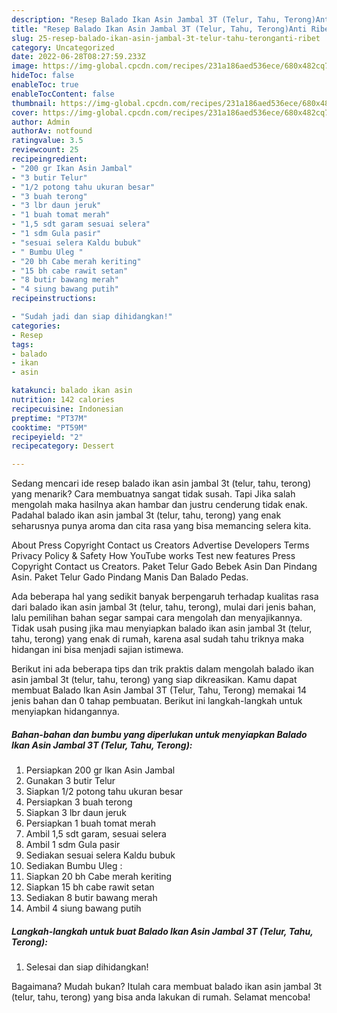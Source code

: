 ```yaml
---
description: "Resep Balado Ikan Asin Jambal 3T (Telur, Tahu, Terong)Anti Ribet"
title: "Resep Balado Ikan Asin Jambal 3T (Telur, Tahu, Terong)Anti Ribet"
slug: 25-resep-balado-ikan-asin-jambal-3t-telur-tahu-teronganti-ribet
category: Uncategorized
date: 2022-06-28T08:27:59.233Z
image: https://img-global.cpcdn.com/recipes/231a186aed536ece/680x482cq70/balado-ikan-asin-jambal-3t-telur-tahu-terong-foto-resep-utama.jpg
hideToc: false
enableToc: true
enableTocContent: false
thumbnail: https://img-global.cpcdn.com/recipes/231a186aed536ece/680x482cq70/balado-ikan-asin-jambal-3t-telur-tahu-terong-foto-resep-utama.jpg
cover: https://img-global.cpcdn.com/recipes/231a186aed536ece/680x482cq70/balado-ikan-asin-jambal-3t-telur-tahu-terong-foto-resep-utama.jpg
author: Admin
authorAv: notfound
ratingvalue: 3.5
reviewcount: 25
recipeingredient:
- "200 gr Ikan Asin Jambal"
- "3 butir Telur"
- "1/2 potong tahu ukuran besar"
- "3 buah terong"
- "3 lbr daun jeruk"
- "1 buah tomat merah"
- "1,5 sdt garam sesuai selera"
- "1 sdm Gula pasir"
- "sesuai selera Kaldu bubuk"
- " Bumbu Uleg "
- "20 bh Cabe merah keriting"
- "15 bh cabe rawit setan"
- "8 butir bawang merah"
- "4 siung bawang putih"
recipeinstructions:

- "Sudah jadi dan siap dihidangkan!"
categories:
- Resep
tags:
- balado
- ikan
- asin

katakunci: balado ikan asin 
nutrition: 142 calories
recipecuisine: Indonesian
preptime: "PT37M"
cooktime: "PT59M"
recipeyield: "2"
recipecategory: Dessert

---
```



Sedang mencari ide resep balado ikan asin jambal 3t (telur, tahu, terong) yang menarik? Cara membuatnya sangat tidak susah. Tapi Jika salah mengolah maka hasilnya akan hambar dan justru cenderung tidak enak. Padahal balado ikan asin jambal 3t (telur, tahu, terong) yang enak seharusnya punya aroma dan cita rasa yang bisa memancing selera kita.


About Press Copyright Contact us Creators Advertise Developers Terms Privacy Policy &amp; Safety How YouTube works Test new features Press Copyright Contact us Creators. Paket Telur Gado Bebek Asin Dan Pindang Asin. Paket Telur Gado Pindang Manis Dan Balado Pedas.

Ada beberapa hal yang sedikit banyak berpengaruh terhadap kualitas rasa dari balado ikan asin jambal 3t (telur, tahu, terong), mulai dari jenis bahan, lalu pemilihan bahan segar sampai cara mengolah dan menyajikannya. Tidak usah pusing jika mau menyiapkan balado ikan asin jambal 3t (telur, tahu, terong) yang enak di rumah, karena asal sudah tahu triknya maka hidangan ini bisa menjadi sajian istimewa.


Berikut ini ada beberapa tips dan trik praktis dalam mengolah balado ikan asin jambal 3t (telur, tahu, terong) yang siap dikreasikan. Kamu dapat membuat Balado Ikan Asin Jambal 3T (Telur, Tahu, Terong) memakai 14 jenis bahan dan 0 tahap pembuatan. Berikut ini langkah-langkah untuk menyiapkan hidangannya.

<!--inarticleads1-->

##### Bahan-bahan dan bumbu yang diperlukan untuk menyiapkan Balado Ikan Asin Jambal 3T (Telur, Tahu, Terong):

1. Persiapkan 200 gr Ikan Asin Jambal
1. Gunakan 3 butir Telur
1. Siapkan 1/2 potong tahu ukuran besar
1. Persiapkan 3 buah terong
1. Siapkan 3 lbr daun jeruk
1. Persiapkan 1 buah tomat merah
1. Ambil 1,5 sdt garam, sesuai selera
1. Ambil 1 sdm Gula pasir
1. Sediakan sesuai selera Kaldu bubuk
1. Sediakan  Bumbu Uleg :
1. Siapkan 20 bh Cabe merah keriting
1. Siapkan 15 bh cabe rawit setan
1. Sediakan 8 butir bawang merah
1. Ambil 4 siung bawang putih




<!--inarticleads2-->

##### Langkah-langkah untuk buat Balado Ikan Asin Jambal 3T (Telur, Tahu, Terong):


1. Selesai dan siap dihidangkan!



Bagaimana? Mudah bukan? Itulah cara membuat balado ikan asin jambal 3t (telur, tahu, terong) yang bisa anda lakukan di rumah. Selamat mencoba!
